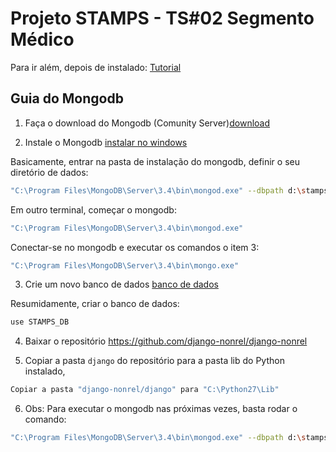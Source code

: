 Projeto STAMPS - TS#02 Segmento Médico
=======================================

Para ir além, depois de instalado: [Tutorial](http://django-mongodb-engine.readthedocs.io/en/latest/tutorial.html)

Guia do Mongodb
---------------

1. Faça o download do Mongodb (Comunity Server)[download](https://www.mongodb.com/download-center?jmp=nav)


2. Instale o Mongodb [instalar no windows](https://docs.mongodb.com/manual/tutorial/install-mongodb-on-windows/)

  Basicamente, entrar na pasta de instalação do mongodb, definir o seu diretório de dados:

  ```bash
  "C:\Program Files\MongoDB\Server\3.4\bin\mongod.exe" --dbpath d:\stamps
  ```
  Em outro terminal, começar o mongodb:

  ```bash
  "C:\Program Files\MongoDB\Server\3.4\bin\mongod.exe"
  ```
  Conectar-se no mongodb e executar os comandos o item 3:

  ```bash
  "C:\Program Files\MongoDB\Server\3.4\bin\mongo.exe"
  ```

3. Crie um novo banco de dados [banco de dados](https://www.tutorialspoint.com/mongodb/mongodb_create_database.htm)

  Resumidamente, criar o banco de dados:

  ```bash
  use STAMPS_DB
  ```

4. Baixar o repositório https://github.com/django-nonrel/django-nonrel

5. Copiar a pasta `django` do repositório para a pasta lib do Python instalado,

  ```bash
  Copiar a pasta "django-nonrel/django" para "C:\Python27\Lib"
  ```

6. Obs: Para executar o mongodb nas próximas vezes, basta rodar o comando:

  ```bash
  "C:\Program Files\MongoDB\Server\3.4\bin\mongod.exe" --dbpath d:\stamps
  ```
